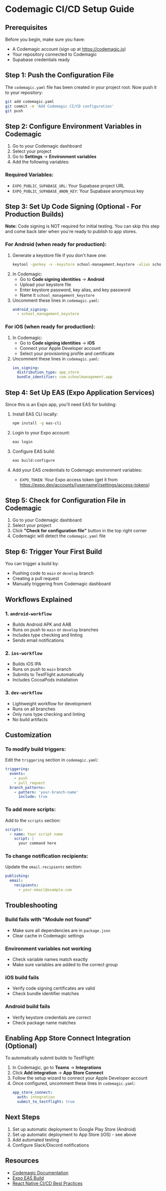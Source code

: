 # Codemagic CI/CD Setup Guide

## Prerequisites

Before you begin, make sure you have:
- A Codemagic account (sign up at https://codemagic.io)
- Your repository connected to Codemagic
- Supabase credentials ready

## Step 1: Push the Configuration File

The `codemagic.yaml` file has been created in your project root. Now push it to your repository:

```bash
git add codemagic.yaml
git commit -m 'Add Codemagic CI/CD configuration'
git push
```

## Step 2: Configure Environment Variables in Codemagic

1. Go to your Codemagic dashboard
2. Select your project
3. Go to **Settings** → **Environment variables**
4. Add the following variables:

### Required Variables:
- `EXPO_PUBLIC_SUPABASE_URL`: Your Supabase project URL
- `EXPO_PUBLIC_SUPABASE_ANON_KEY`: Your Supabase anonymous key

## Step 3: Set Up Code Signing (Optional - For Production Builds)

**Note:** Code signing is NOT required for initial testing. You can skip this step and come back later when you're ready to publish to app stores.

### For Android (when ready for production):
1. Generate a keystore file if you don't have one:
   ```bash
   keytool -genkey -v -keystore school-management.keystore -alias school-management -keyalg RSA -keysize 2048 -validity 10000
   ```
2. In Codemagic:
   - Go to **Code signing identities** → **Android**
   - Upload your keystore file
   - Enter keystore password, key alias, and key password
   - Name it `school_management_keystore`
3. Uncomment these lines in `codemagic.yaml`:
   ```yaml
   android_signing:
     - school_management_keystore
   ```

### For iOS (when ready for production):
1. In Codemagic:
   - Go to **Code signing identities** → **iOS**
   - Connect your Apple Developer account
   - Select your provisioning profile and certificate
2. Uncomment these lines in `codemagic.yaml`:
   ```yaml
   ios_signing:
     distribution_type: app_store
     bundle_identifier: com.schoolmanagement.app
   ```

## Step 4: Set Up EAS (Expo Application Services)

Since this is an Expo app, you'll need EAS for building:

1. Install EAS CLI locally:
   ```bash
   npm install -g eas-cli
   ```

2. Login to your Expo account:
   ```bash
   eas login
   ```

3. Configure EAS build:
   ```bash
   eas build:configure
   ```

4. Add your EAS credentials to Codemagic environment variables:
   - `EXPO_TOKEN`: Your Expo access token (get it from https://expo.dev/accounts/[username]/settings/access-tokens)

## Step 5: Check for Configuration File in Codemagic

1. Go to your Codemagic dashboard
2. Select your project
3. Click **"Check for configuration file"** button in the top right corner
4. Codemagic will detect the `codemagic.yaml` file

## Step 6: Trigger Your First Build

You can trigger a build by:
- Pushing code to `main` or `develop` branch
- Creating a pull request
- Manually triggering from Codemagic dashboard

## Workflows Explained

### 1. `android-workflow`
- Builds Android APK and AAB
- Runs on push to `main` or `develop` branches
- Includes type checking and linting
- Sends email notifications

### 2. `ios-workflow`
- Builds iOS IPA
- Runs on push to `main` branch
- Submits to TestFlight automatically
- Includes CocoaPods installation

### 3. `dev-workflow`
- Lightweight workflow for development
- Runs on all branches
- Only runs type checking and linting
- No build artifacts

## Customization

### To modify build triggers:
Edit the `triggering` section in `codemagic.yaml`:
```yaml
triggering:
  events:
    - push
    - pull_request
  branch_patterns:
    - pattern: 'your-branch-name'
      include: true
```

### To add more scripts:
Add to the `scripts` section:
```yaml
scripts:
  - name: Your script name
    script: |
      your command here
```

### To change notification recipients:
Update the `email.recipients` section:
```yaml
publishing:
  email:
    recipients:
      - your-email@example.com
```

## Troubleshooting

### Build fails with "Module not found"
- Make sure all dependencies are in `package.json`
- Clear cache in Codemagic settings

### Environment variables not working
- Check variable names match exactly
- Make sure variables are added to the correct group

### iOS build fails
- Verify code signing certificates are valid
- Check bundle identifier matches

### Android build fails
- Verify keystore credentials are correct
- Check package name matches

## Enabling App Store Connect Integration (Optional)

To automatically submit builds to TestFlight:

1. In Codemagic, go to **Teams** → **Integrations**
2. Click **Add integration** → **App Store Connect**
3. Follow the setup wizard to connect your Apple Developer account
4. Once configured, uncomment these lines in `codemagic.yaml`:
   ```yaml
   app_store_connect:
     auth: integration
     submit_to_testflight: true
   ```

## Next Steps

1. Set up automatic deployment to Google Play Store (Android)
2. Set up automatic deployment to App Store (iOS) - see above
3. Add automated testing
4. Configure Slack/Discord notifications

## Resources

- [Codemagic Documentation](https://docs.codemagic.io/)
- [Expo EAS Build](https://docs.expo.dev/build/introduction/)
- [React Native CI/CD Best Practices](https://reactnative.dev/docs/running-on-device)
